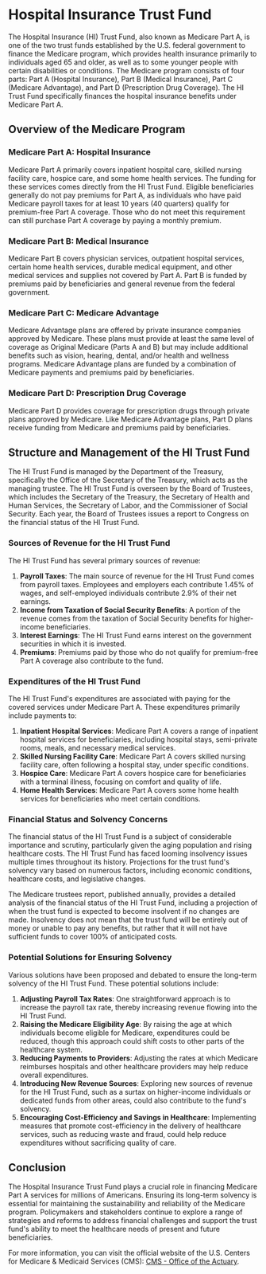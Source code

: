 # Hospital Insurance Trust Fund

The Hospital Insurance (HI) Trust Fund, also known as Medicare Part A, is one of the two trust funds established by the U.S. federal government to finance the Medicare program, which provides health insurance primarily to individuals aged 65 and older, as well as to some younger people with certain disabilities or conditions. The Medicare program consists of four parts: Part A (Hospital Insurance), Part B (Medical Insurance), Part C (Medicare Advantage), and Part D (Prescription Drug Coverage). The HI Trust Fund specifically finances the hospital insurance benefits under Medicare Part A.

## Overview of the Medicare Program

### Medicare Part A: Hospital Insurance
Medicare Part A primarily covers inpatient hospital care, skilled nursing facility care, hospice care, and some home health services. The funding for these services comes directly from the HI Trust Fund. Eligible beneficiaries generally do not pay premiums for Part A, as individuals who have paid Medicare payroll taxes for at least 10 years (40 quarters) qualify for premium-free Part A coverage. Those who do not meet this requirement can still purchase Part A coverage by paying a monthly premium.

### Medicare Part B: Medical Insurance
Medicare Part B covers physician services, outpatient hospital services, certain home health services, durable medical equipment, and other medical services and supplies not covered by Part A. Part B is funded by premiums paid by beneficiaries and general revenue from the federal government.

### Medicare Part C: Medicare Advantage
Medicare Advantage plans are offered by private insurance companies approved by Medicare. These plans must provide at least the same level of coverage as Original Medicare (Parts A and B) but may include additional benefits such as vision, hearing, dental, and/or health and wellness programs. Medicare Advantage plans are funded by a combination of Medicare payments and premiums paid by beneficiaries.

### Medicare Part D: Prescription Drug Coverage
Medicare Part D provides coverage for prescription drugs through private plans approved by Medicare. Like Medicare Advantage plans, Part D plans receive funding from Medicare and premiums paid by beneficiaries.

## Structure and Management of the HI Trust Fund

The HI Trust Fund is managed by the Department of the Treasury, specifically the Office of the Secretary of the Treasury, which acts as the managing trustee. The HI Trust Fund is overseen by the Board of Trustees, which includes the Secretary of the Treasury, the Secretary of Health and Human Services, the Secretary of Labor, and the Commissioner of Social Security. Each year, the Board of Trustees issues a report to Congress on the financial status of the HI Trust Fund.

### Sources of Revenue for the HI Trust Fund

The HI Trust Fund has several primary sources of revenue:

1. **Payroll Taxes**: The main source of revenue for the HI Trust Fund comes from payroll taxes. Employees and employers each contribute 1.45% of wages, and self-employed individuals contribute 2.9% of their net earnings. 
2. **Income from Taxation of Social Security Benefits**: A portion of the revenue comes from the taxation of Social Security benefits for higher-income beneficiaries.
3. **Interest Earnings**: The HI Trust Fund earns interest on the government securities in which it is invested.
4. **Premiums**: Premiums paid by those who do not qualify for premium-free Part A coverage also contribute to the fund.

### Expenditures of the HI Trust Fund

The HI Trust Fund's expenditures are associated with paying for the covered services under Medicare Part A. These expenditures primarily include payments to:

1. **Inpatient Hospital Services**: Medicare Part A covers a range of inpatient hospital services for beneficiaries, including hospital stays, semi-private rooms, meals, and necessary medical services.
2. **Skilled Nursing Facility Care**: Medicare Part A covers skilled nursing facility care, often following a hospital stay, under specific conditions.
3. **Hospice Care**: Medicare Part A covers hospice care for beneficiaries with a terminal illness, focusing on comfort and quality of life.
4. **Home Health Services**: Medicare Part A covers some home health services for beneficiaries who meet certain conditions.

### Financial Status and Solvency Concerns

The financial status of the HI Trust Fund is a subject of considerable importance and scrutiny, particularly given the aging population and rising healthcare costs. The HI Trust Fund has faced looming insolvency issues multiple times throughout its history. Projections for the trust fund's solvency vary based on numerous factors, including economic conditions, healthcare costs, and legislative changes.

The Medicare trustees report, published annually, provides a detailed analysis of the financial status of the HI Trust Fund, including a projection of when the trust fund is expected to become insolvent if no changes are made. Insolvency does not mean that the trust fund will be entirely out of money or unable to pay any benefits, but rather that it will not have sufficient funds to cover 100% of anticipated costs.

### Potential Solutions for Ensuring Solvency

Various solutions have been proposed and debated to ensure the long-term solvency of the HI Trust Fund. These potential solutions include:

1. **Adjusting Payroll Tax Rates**: One straightforward approach is to increase the payroll tax rate, thereby increasing revenue flowing into the HI Trust Fund.
2. **Raising the Medicare Eligibility Age**: By raising the age at which individuals become eligible for Medicare, expenditures could be reduced, though this approach could shift costs to other parts of the healthcare system.
3. **Reducing Payments to Providers**: Adjusting the rates at which Medicare reimburses hospitals and other healthcare providers may help reduce overall expenditures.
4. **Introducing New Revenue Sources**: Exploring new sources of revenue for the HI Trust Fund, such as a surtax on higher-income individuals or dedicated funds from other areas, could also contribute to the fund's solvency.
5. **Encouraging Cost-Efficiency and Savings in Healthcare**: Implementing measures that promote cost-efficiency in the delivery of healthcare services, such as reducing waste and fraud, could help reduce expenditures without sacrificing quality of care.

## Conclusion

The Hospital Insurance Trust Fund plays a crucial role in financing Medicare Part A services for millions of Americans. Ensuring its long-term solvency is essential for maintaining the sustainability and reliability of the Medicare program. Policymakers and stakeholders continue to explore a range of strategies and reforms to address financial challenges and support the trust fund's ability to meet the healthcare needs of present and future beneficiaries.

For more information, you can visit the official website of the U.S. Centers for Medicare & Medicaid Services (CMS): [CMS - Office of the Actuary](https://www.cms.gov/Research-Statistics-Data-and-Systems/Research/ActuarialStudies).
